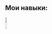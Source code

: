 ## Мои навыки:
<img src="https://github.com/user-attachments/assets/30841bab-8af7-44af-a867-01bc2a2f7989" width="10%">

